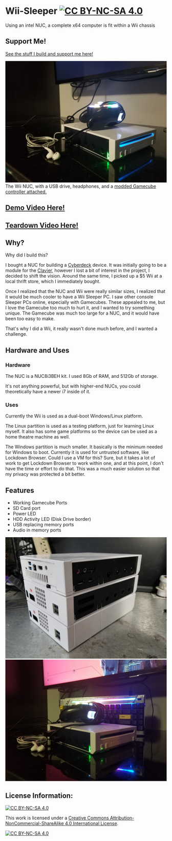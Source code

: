 # Wii-Sleeper [![CC BY-NC-SA 4.0][cc-by-nc-sa-shield]][cc-by-nc-sa]
Using an intel NUC, a complete x64 computer is fit within a Wii chassis

## Support Me!
[See the stuff I build and support me here!](https://linktr.ee/Lego_Rocket)

![Photo1](/Photos/20201204_182044.jpg)
The Wii NUC, with a USB drive, headphones, and a [modded Gamecube controller attached.](https://github.com/LegoRocket/Gamecube-Controller-LED)

## [Demo Video Here!](https://youtu.be/j2RPuSAbVrM)

## [Teardown Video Here!](https://youtu.be/eiYmvixxPhI)

## Why?
Why did I build this?

I bought a NUC for building a [Cyberdeck](https://cyberdeck.cafe/) device. It was initially going to be a module for the [Clavier](https://github.com/LegoRocket/Clavier-Keyboard), however I lost a bit of interest in the project, I decided to shift the vision. Around the same time, I picked up a $5 Wii at a local thrift store, which I immediately bought.

Once I realized that the NUC and Wii were really similar sizes, I realized that it would be much cooler to have a Wii Sleeper PC. I saw other console Sleeper PCs online, especially with Gamecubes. These appealed to me, but I love the Gamecube too much to hurt it, and I wanted to try something unique. The Gamecube was much too large for a NUC, and it would have been too easy to make.

That's why I did a Wii, it really wasn't done much before, and I wanted a challenge.

## Hardware and Uses
### Hardware
The NUC is a NUC8i3BEH kit. I used 8Gb of RAM, and 512Gb of storage.

It's not anything powerful, but with higher-end NUCs, you could theoretically have a newer i7 inside of it.

### Uses
Currently the Wii is used as a dual-boot Windows/Linux platform.

The Linux partition is used as a testing platform, just for learning Linux myself. It also has some game platforms so the device can be used as a home theatre machine as well.

The Windows partition is much smaller. It basically is the minimum needed for Windows to boot. Currently it is used for untrusted software, like Lockdown Browser. Could I use a VM for this? Sure, but it takes a lot of work to get Lockdown Browser to work within one, and at this point, I don't have the time or effort to do that. This was a much easier solution so that my privacy was protected a bit better.

## Features
* Working Gamecube Ports
* SD Card port
* Power LED
* HDD Activity LED (Disk Drive border)
* USB replacing memory ports
* Audio in memory ports

![Photo2](/Photos/20200816_160315.jpg)
![Photo3](/Photos/20201204_182433.jpg)


## License Information:
[![CC BY-NC-SA 4.0][cc-by-nc-sa-shield]][cc-by-nc-sa]

This work is licensed under a
[Creative Commons Attribution-NonCommercial-ShareAlike 4.0 International License][cc-by-nc-sa].

[![CC BY-NC-SA 4.0][cc-by-nc-sa-image]][cc-by-nc-sa]

[cc-by-nc-sa]: http://creativecommons.org/licenses/by-nc-sa/4.0/
[cc-by-nc-sa-image]: https://licensebuttons.net/l/by-nc-sa/4.0/88x31.png
[cc-by-nc-sa-shield]: https://img.shields.io/badge/License-CC%20BY--NC--SA%204.0-lightgrey.svg
